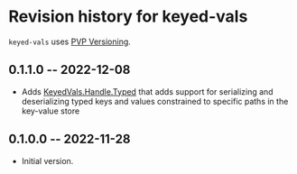 # Revision history for keyed-vals

`keyed-vals` uses [PVP Versioning][1].

## 0.1.1.0 -- 2022-12-08

* Adds [KeyedVals.Handle.Typed][] that adds support for serializing and
  deserializing typed keys and values constrained to specific paths in the
  key-value store

## 0.1.0.0 -- 2022-11-28

* Initial version.

[1]: https://pvp.haskell.org
[KeyedVals.Handle.Typed]: https://hackage.haskell.org/package/keyed-vals/docs/KeyedVals-Handle.Typed.html
